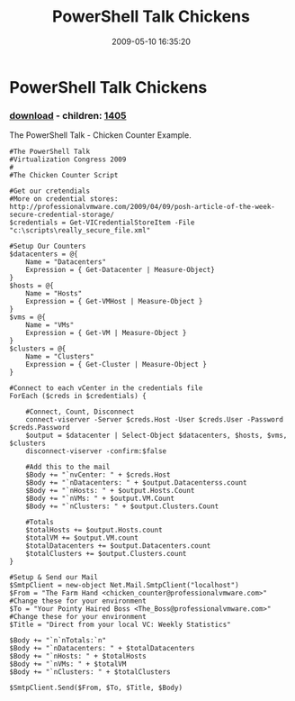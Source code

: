 ﻿---
pid:            1091
poster:         Cody Bunch
title:          PowerShell Talk Chickens
date:           2009-05-10 16:35:20
format:         posh
parent:         0
parent:         0
children:       1405
---

# PowerShell Talk Chickens

### [download](1091.ps1) - children: [1405](1405.md)

The PowerShell Talk - Chicken Counter Example.

```posh
#The PowerShell Talk
#Virtualization Congress 2009
#
#The Chicken Counter Script

#Get our cretendials 
#More on credential stores: http://professionalvmware.com/2009/04/09/posh-article-of-the-week-secure-credential-storage/
$credentials = Get-VICredentialStoreItem -File "c:\scripts\really_secure_file.xml"

#Setup Our Counters
$datacenters = @{
    Name = "Datacenters"
    Expression = { Get-Datacenter | Measure-Object}
}
$hosts = @{
    Name = "Hosts"
    Expression = { Get-VMHost | Measure-Object }
}
$vms = @{
    Name = "VMs"
    Expression = { Get-VM | Measure-Object }
}
$clusters = @{
    Name = "Clusters"
    Expression = { Get-Cluster | Measure-Object }
}

#Connect to each vCenter in the credentials file
ForEach ($creds in $credentials) {
	
	#Connect, Count, Disconnect
	connect-viserver -Server $creds.Host -User $creds.User -Password $creds.Password
	$output = $datacenter | Select-Object $datacenters, $hosts, $vms, $clusters
	disconnect-viserver -confirm:$false
    
	#Add this to the mail
	$Body += "`nvCenter: " + $creds.Host
	$Body += "`nDatacenters: " + $output.Datacenterss.count
    $Body += "`nHosts: " + $output.Hosts.Count
    $Body += "`nVMs: " + $output.VM.Count
    $Body += "`nClusters: " + $output.Clusters.Count
    
	#Totals
	$totalHosts += $output.Hosts.count
	$totalVM += $output.VM.count
	$totalDatacenters += $output.Datacenters.count
	$totalClusters += $output.Clusters.count
}

#Setup & Send our Mail
$SmtpClient = new-object Net.Mail.SmtpClient("localhost")
$From = "The Farm Hand <chicken_counter@professionalvmware.com>"	#Change these for your environment
$To = "Your Pointy Haired Boss <The_Boss@professionalvmware.com>"	#Change these for your environment
$Title = "Direct from your local VC: Weekly Statistics"

$Body += "`n`nTotals:`n"
$Body += "`nDatacenters: " + $totalDatacenters
$Body += "`nHosts: " + $totalHosts
$Body += "`nVMs: " + $totalVM
$Body += "`nClusters: " + $totalClusters

$SmtpClient.Send($From, $To, $Title, $Body)
```
